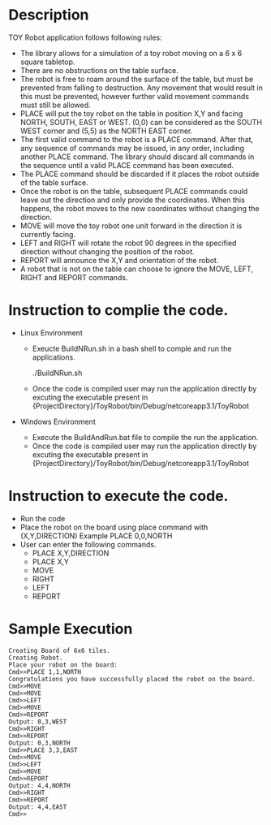 # Description

TOY Robot application follows following rules:
- The library allows for a simulation of a toy robot moving on a 6 x 6 square tabletop.
- There are no obstructions on the table surface.
- The robot is free to roam around the surface of the table, but must be prevented from falling to destruction. Any movement that would result in this must be prevented, however further valid movement commands must still be allowed.
- PLACE will put the toy robot on the table in position X,Y and facing NORTH, SOUTH, EAST or WEST.
(0,0) can be considered as the SOUTH WEST corner and (5,5) as the NORTH EAST corner.
- The first valid command to the robot is a PLACE command. After that, any sequence of commands may be issued, in any order, including another PLACE command. The library should discard all commands in the sequence until a valid PLACE command has been executed.
- The PLACE command should be discarded if it places the robot outside of the table surface.
- Once the robot is on the table, subsequent PLACE commands could leave out the direction and only provide the coordinates. When this happens, the robot moves to the new coordinates without changing the direction.
- MOVE will move the toy robot one unit forward in the direction it is currently facing.
- LEFT and RIGHT will rotate the robot 90 degrees in the specified direction without changing the position of the robot.
- REPORT will announce the X,Y and orientation of the robot.
- A robot that is not on the table can choose to ignore the MOVE, LEFT, RIGHT and REPORT commands.

# Instruction to complie the code.
- Linux Environment
  * Exeucte BuildNRun.sh in a bash shell to comple and run the applications.
    
      ./BuildNRun.sh
    
  * Once the code is compiled user may run the application directly by excuting the executable present in {ProjectDirectory}/ToyRobot/bin/Debug/netcoreapp3.1/ToyRobot
  


- Windows Environment
  * Execute the BuildAndRun.bat file to compile the run the application.
  * Once the code is compiled user may run the application directly by excuting the executable present in {ProjectDirectory}/ToyRobot/bin/Debug/netcoreapp3.1/ToyRobot

# Instruction to execute the code.
- Run the code
- Place the robot on the board using place command with (X,Y,DIRECTION)
  Example PLACE 0,0,NORTH
- User can enter the following commands.
  * PLACE X,Y,DIRECTION
  * PLACE X,Y
  * MOVE
  * RIGHT
  * LEFT
  * REPORT
  
# Sample Execution
    Creating Board of 6x6 tiles.
    Creating Robot.
    Place your robot on the board:
    Cmd>>PLACE 1,1,NORTH
    Congratulations you have successfully placed the robot on the board.
    Cmd>>MOVE
    Cmd>>MOVE
    Cmd>>LEFT
    Cmd>>MOVE
    Cmd>>REPORT
    Output: 0,3,WEST
    Cmd>>RIGHT
    Cmd>>REPORT
    Output: 0,3,NORTH
    Cmd>>PLACE 3,3,EAST
    Cmd>>MOVE
    Cmd>>LEFT
    Cmd>>MOVE
    Cmd>>REPORT
    Output: 4,4,NORTH
    Cmd>>RIGHT
    Cmd>>REPORT
    Output: 4,4,EAST
    Cmd>>
